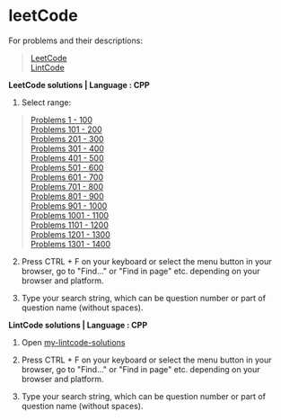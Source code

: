 # leetCode
For problems and their descriptions:
>[LeetCode](https://leetcode.com/problemset/all/)<br>
[LintCode](https://www.lintcode.com/problem/)

**LeetCode solutions | Language : CPP**

1. Select range:

>[Problems 1 - 100](./algorithms/cpp/Problems%201-100)<br>
[Problems 101 - 200](./algorithms/cpp/Problems%20101-200)<br>
[Problems 201 - 300](./algorithms/cpp/Problems%20201-300)<br>
[Problems 301 - 400](./algorithms/cpp/Problems%20301-400)<br>
[Problems 401 - 500](./algorithms/cpp/Problems%20401-500)<br>
[Problems 501 - 600](./algorithms/cpp/Problems%20501-600)<br>
[Problems 601 - 700](./algorithms/cpp/Problems%20601-700)<br>
[Problems 701 - 800](./algorithms/cpp/Problems%20701-800)<br>
[Problems 801 - 900](./algorithms/cpp/Problems%20801-900)<br>
[Problems 901 - 1000](./algorithms/cpp/Problems%20901-1000)<br>
[Problems 1001 - 1100](./algorithms/cpp/Problems%201001-1100)<br>
[Problems 1101 - 1200](./algorithms/cpp/Problems%201101-1200)<br>
[Problems 1201 - 1300](./algorithms/cpp/Problems%201201-1300)<br>
[Problems 1301 - 1400](./algorithms/cpp/Problems%201301-1400)<br>

2. Press CTRL + F on your keyboard or select the menu button in your browser, go to "Find..." or "Find in page" etc. depending on your browser and platform.

3. Type your search string, which can be question number or part of question name (without spaces).

**LintCode solutions | Language : CPP**

1. Open [my-lintcode-solutions](./lintCode/algorithms/cpp)

2. Press CTRL + F on your keyboard or select the menu button in your browser, go to "Find..." or "Find in page" etc. depending on your browser and platform.

3. Type your search string, which can be question number or part of question name (without spaces).
